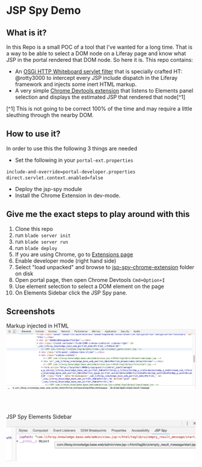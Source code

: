 # JSP Spy Demo

## What is it?

In this Repo is a small POC of a tool that I've wanted for a long time.  That is a way to be able to
select a DOM node on a Liferay page and know what JSP in the portal rendered that DOM node.  So here it is. 
This repo contains:

- An [OSGi HTTP Whiteboard servlet filter](modules/jsp-spy/src/main/java/com/liferay/jsp/spy/JspSpyServletFilter.java) that is specially crafted HT: @rotty3000 to intercept every JSP include dispatch in the Liferay framework and injects some inert HTML markup.
- A very simple [Chrome Devtools extension](modules/jsp-spy-chrome-extension) that listens to Elements panel selection and displays the estimated JSP that rendered that node[^1]

[^1] This is not going to be correct 100% of the time and may require a little sleuthing through the nearby DOM.

## How to use it?

In order to use this the following 3 things are needed

- Set the following in your `portal-ext.properties` 
```
include-and-override=portal-developer.properties
direct.servlet.context.enabled=false
```
- Deploy the jsp-spy module
- Install the Chrome Extension in dev-mode.

## Give me the exact steps to play around with this

1. Clone this repo
2. run `blade server init`
3. run `blade server run`
4. run `blade deploy`
5. If you are using Chrome, go to [Extensions page](chrome://extensions)
6. Enable developer mode (right hand side)
7. Select "load unpacked" and browse to [jsp-spy-chrome-extension](modules/jsp-spy-chrome-extension) folder on disk
8. Open portal page, then open Chrome Devtools `Cmd+Option+I` 
9. Use element selection to select a DOM element on the page
10. On Elements Sidebar click the JSP Spy pane.

## Screenshots

Markup injected in HTML 
<img src="jsp-spy-markup.png" width="920" /> 

<br/><br/>

JSP Spy Elements Sidebar
<img src="jsp-spy-sidebar.png" width="920" /> 
